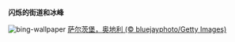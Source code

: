 
**闪烁的街道和冰峰**

![bing-wallpaper](https://www.bing.com/th?id=OHR.SalzburgSnow_ZH-CN0964131994_1920x1080.jpg)
[萨尔茨堡，奥地利 (© bluejayphoto/Getty Images)](https://www.bing.com/search?q=%E8%90%A8%E5%B0%94%E8%8C%A8%E5%A0%A1&amp;form=hpcapt&amp;mkt=zh-cn)
  